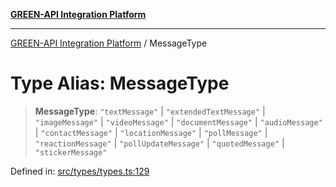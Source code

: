 [**GREEN-API Integration Platform**](../README.md)

***

[GREEN-API Integration Platform](../globals.md) / MessageType

# Type Alias: MessageType

> **MessageType**: `"textMessage"` \| `"extendedTextMessage"` \| `"imageMessage"` \| `"videoMessage"` \| `"documentMessage"` \| `"audioMessage"` \| `"contactMessage"` \| `"locationMessage"` \| `"pollMessage"` \| `"reactionMessage"` \| `"pollUpdateMessage"` \| `"quotedMessage"` \| `"stickerMessage"`

Defined in: [src/types/types.ts:129](https://github.com/green-api/greenapi-integration/blob/0c6468d26acd573ad1def9f01a1af819fb76eb31/src/types/types.ts#L129)
